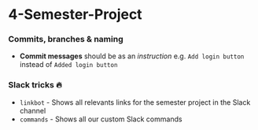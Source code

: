 # 4-Semester-Project

### Commits, branches & naming
- __Commit messages__ should be as an _instruction_ e.g. `Add login button` instead of `Added login button`

### Slack tricks :fire:
- `linkbot` - Shows all relevants links for the semester project in the Slack channel
- `commands` - Shows all our custom Slack commands
